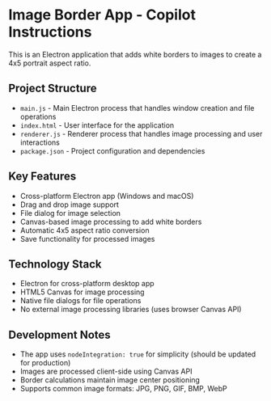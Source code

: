 <!-- Use this file to provide workspace-specific custom instructions to Copilot. For more details, visit https://code.visualstudio.com/docs/copilot/copilot-customization#_use-a-githubcopilotinstructionsmd-file -->

# Image Border App - Copilot Instructions

This is an Electron application that adds white borders to images to create a 4x5 portrait aspect ratio.

## Project Structure
- `main.js` - Main Electron process that handles window creation and file operations
- `index.html` - User interface for the application
- `renderer.js` - Renderer process that handles image processing and user interactions
- `package.json` - Project configuration and dependencies

## Key Features
- Cross-platform Electron app (Windows and macOS)
- Drag and drop image support
- File dialog for image selection
- Canvas-based image processing to add white borders
- Automatic 4x5 aspect ratio conversion
- Save functionality for processed images

## Technology Stack
- Electron for cross-platform desktop app
- HTML5 Canvas for image processing
- Native file dialogs for file operations
- No external image processing libraries (uses browser Canvas API)

## Development Notes
- The app uses `nodeIntegration: true` for simplicity (should be updated for production)
- Images are processed client-side using Canvas API
- Border calculations maintain image center positioning
- Supports common image formats: JPG, PNG, GIF, BMP, WebP
